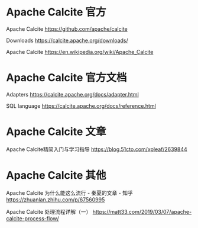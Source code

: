 
# Apache Calcite 官方

Apache Calcite https://github.com/apache/calcite

Downloads https://calcite.apache.org/downloads/ 

Apache Calcite https://en.wikipedia.org/wiki/Apache_Calcite

# Apache Calcite 官方文档

Adapters https://calcite.apache.org/docs/adapter.html

SQL language https://calcite.apache.org/docs/reference.html

# Apache Calcite 文章

Apache Calcite精简入门与学习指导 https://blog.51cto.com/xpleaf/2639844

# Apache Calcite 其他

Apache Calcite 为什么能这么流行 - 秦夏的文章 - 知乎 https://zhuanlan.zhihu.com/p/67560995

Apache Calcite 处理流程详解（一） https://matt33.com/2019/03/07/apache-calcite-process-flow/
